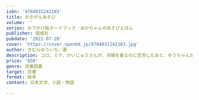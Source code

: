 ```yaml
---
isbn: '9784031242103'
title: おきがえあそび
volume: ''
series: おでかけ版ボードブック　あかちゃんのあそびえほん
publisher: 偕成社
pubdate: '2021-07-28'
cover: 'https://cover.openbd.jp/9784031242103.jpg'
author: きむらゆういち／著
description: コロ、ミケ、かいじゅうさんが、洋服を着るのに苦労したあと、ゆうちゃんがあらわれて、さっそうと着替えます。ボードブック版。
price: '850'
genre: 児童図書
target: 児童
format: 絵本
content: 日本文学、小説・物語

---
```

